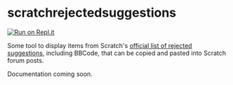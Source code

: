 # scratchrejectedsuggestions

[![Run on Repl.it](https://repl.it/badge/github/SausageMcSauce/scratchrejectedsuggestions)](https://repl.it/github/SausageMcSauce/scratchrejectedsuggestions)

Some tool to display items from Scratch's [official list of rejected suggestions](https://scratch.mit.edu/discuss/topic/343602/), including BBCode, that can be copied and pasted into Scratch forum posts.

Documentation coming soon.

